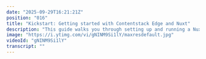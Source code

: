 ```yaml
---
date: "2025-09-29T16:21:21Z"
position: "016"
title: "Kickstart: Getting started with Contentstack Edge and Nuxt"
description: "This guide walks you through setting up and running a NuxtJS project integrated with Contentstack Edge, ideal for developers new to either technology.\n\nVisit our docs for an in-depth write up: https://www.contentstack.com/docs/developers/kickstarts/nuxt\n\nJoin our community: https://community.contentstack.com"
image: "https://i.ytimg.com/vi/gNINM9Si1lY/maxresdefault.jpg"
videoId: "gNINM9Si1lY"
transcript: ""
---
```


